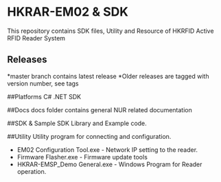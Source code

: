 # HKRAR-EM02 & SDK
This repository contains SDK files, Utility and Resource of HKRFID Active RFID Reader System


## Releases
*master branch contains latest release
*Older releases are tagged with version number, see tags

##Platforms
C# .NET SDK

##Docs
docs folder contains general NUR related documentation

##SDK & Sample
SDK Library and Example code.


##Utility
Utility program for connecting and configuration.
* EM02 Configuration Tool.exe - Network IP setting to the reader.
* Firmware Flasher.exe - Firmware update tools
* HKRAR-EMSP_Demo General.exe - Windows Program for Reader operation.
